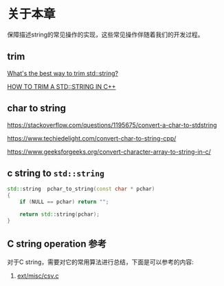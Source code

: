 # 关于本章

保障描述string的常见操作的实现，这些常见操作伴随着我们的开发过程。

## trim

[What's the best way to trim std::string?](https://stackoverflow.com/questions/216823/whats-the-best-way-to-trim-stdstring)

[HOW TO TRIM A STD::STRING IN C++](http://www.martinbroadhurst.com/how-to-trim-a-stdstring.html)



## char to string

https://stackoverflow.com/questions/1195675/convert-a-char-to-stdstring

https://www.techiedelight.com/convert-char-to-string-cpp/

https://www.geeksforgeeks.org/convert-character-array-to-string-in-c/



## c string to `std::string`

```C++
std::string  pchar_to_string(const char * pchar)
{
    if (NULL == pchar) return "";

    return std::string(pchar); 
}
```



## C string operation 参考

对于C string，需要对它的常用算法进行总结，下面是可以参考的内容:

1) [ext/misc/csv.c](https://sqlite.org/src/finfo?name=ext/misc/csv.c&m&ci=tip) 

